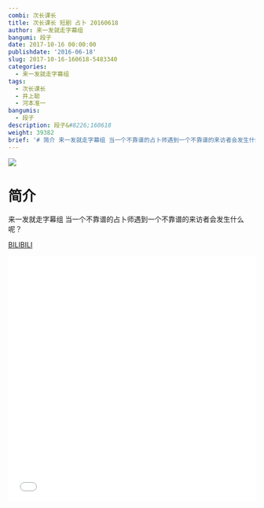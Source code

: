 ```yaml
---
combi: 次长课长
title: 次长课长 短剧 占卜 20160618
author: 来一发就走字幕组
bangumi: 段子
date: 2017-10-16 00:00:00
publishdate: '2016-06-18'
slug: 2017-10-16-160618-5483340
categories:
  - 来一发就走字幕组
tags:
  - 次长课长
  - 井上聪
  - 河本准一
bangumis:
  - 段子
description: 段子&#8226;160618
weight: 39382
brief: '# 简介 来一发就走字幕组 当一个不靠谱的占卜师遇到一个不靠谱的来访者会发生什么呢？'
---
```


![](https://i.imgur.com/mLsDE2U.jpg)

# 简介  
来一发就走字幕组 当一个不靠谱的占卜师遇到一个不靠谱的来访者会发生什么呢？

  [BILIBILI](https://www.bilibili.com/video/av5483340/)


<div class="vcontainer">  <iframe class='video' src="//www.bilibili.com/blackboard/player.html?aid=5483340" width="100%" height="500" frameborder="0" allowfullscreen="allowfullscreen"></iframe></div>
